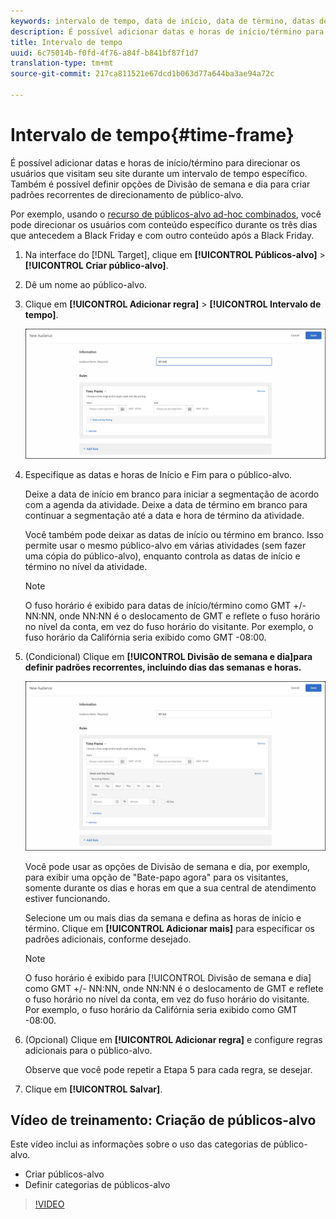 ```yaml
---
keywords: intervalo de tempo, data de início, data de término, datas de início/término, intervalo de tempo, agenda do target, divisão de semana, divisão de dia, divisão
description: É possível adicionar datas e horas de início/término para direcionar os usuários que visitam seu site durante um intervalo de tempo específico. Também é possível definir opções de Divisão de semana e dia para criar padrões recorrentes de direcionamento de público-alvo.
title: Intervalo de tempo
uuid: 6c75014b-f0fd-4f76-a84f-b841bf87f1d7
translation-type: tm+mt
source-git-commit: 217ca811521e67dcd1b063d77a644ba3ae94a72c

---
```



# Intervalo de tempo{#time-frame}

É possível adicionar datas e horas de início/término para direcionar os usuários que visitam seu site durante um intervalo de tempo específico. Também é possível definir opções de Divisão de semana e dia para criar padrões recorrentes de direcionamento de público-alvo.

Por exemplo, usando o [recurso de públicos-alvo ad-hoc combinados](../../../c-target/combining-multiple-audiences.md#concept_A7386F1EA4394BD2AB72399C225981E5), você pode direcionar os usuários com conteúdo específico durante os três dias que antecedem a Black Friday e com outro conteúdo após a Black Friday.

1. Na interface do [!DNL Target], clique em **[!UICONTROL Públicos-alvo]** &gt; **[!UICONTROL Criar público-alvo]**.
1. Dê um nome ao público-alvo.
1. Clique em **[!UICONTROL Adicionar regra]** &gt; **[!UICONTROL Intervalo de tempo]**.

   ![](assets/target_timeframe_dialog.png)

1. Especifique as datas e horas de Início e Fim para o público-alvo.

   Deixe a data de início em branco para iniciar a segmentação de acordo com a agenda da atividade. Deixe a data de término em branco para continuar a segmentação até a data e hora de término da atividade.

   Você também pode deixar as datas de início ou término em branco. Isso permite usar o mesmo público-alvo em várias atividades (sem fazer uma cópia do público-alvo), enquanto controla as datas de início e término no nível da atividade.

   >[!NOTE]
   >
   >O fuso horário é exibido para datas de início/término como GMT +/- NN:NN, onde NN:NN é o deslocamento de GMT e reflete o fuso horário no nível da conta, em vez do fuso horário do visitante. Por exemplo, o fuso horário da Califórnia seria exibido como GMT -08:00.

1. (Condicional) Clique em **[!UICONTROL Divisão de semana e dia]para definir padrões recorrentes, incluindo dias das semanas e horas.**

   ![Divisão de semana e dia](assets/week_and_day_parting.png)

   Você pode usar as opções de Divisão de semana e dia, por exemplo, para exibir uma opção de "Bate-papo agora" para os visitantes, somente durante os dias e horas em que a sua central de atendimento estiver funcionando.

   Selecione um ou mais dias da semana e defina as horas de início e término. Clique em **[!UICONTROL Adicionar mais]** para especificar os padrões adicionais, conforme desejado.

   >[!NOTE]
   >
   >O fuso horário é exibido para [!UICONTROL Divisão de semana e dia] como GMT +/- NN:NN, onde NN:NN é o deslocamento de GMT e reflete o fuso horário no nível da conta, em vez do fuso horário do visitante. Por exemplo, o fuso horário da Califórnia seria exibido como GMT -08:00.

1. (Opcional) Clique em **[!UICONTROL Adicionar regra]** e configure regras adicionais para o público-alvo.

   Observe que você pode repetir a Etapa 5 para cada regra, se desejar.

1. Clique em **[!UICONTROL Salvar]**.

## Vídeo de treinamento: Criação de públicos-alvo

Este vídeo inclui as informações sobre o uso das categorias de público-alvo.

* Criar públicos-alvo
* Definir categorias de públicos-alvo

>[!VIDEO](https://video.tv.adobe.com/v/17392?captions=por_br)
